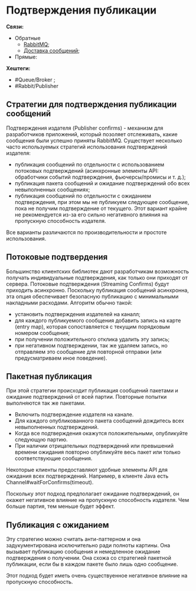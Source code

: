 
# Подтверждения публикации

**Связи:**
- Обратные
	- [RabbitMQ](rabbit-mq.md);
	- [Доставка сообщений](rabbit-messaging);
- Прямые:

**Хештеги:**
- #Queue/Broker ;
- #Rabbit/Publisher 

## Стратегии для подтверждения публикации сообщений

Подтверждения издателя (Publisher confirms) -  механизм для разработчиков приложений, который позоляет отслеживать, какие сообщения были успешно приняты RabbitMQ. Существует несколько часто используемых стратегий использования подтверждений издателя:

- публикация сообщений по отдельности с использованием потоковых подтверждений (асинхронные элементы API: обработчики событий подтверждения, фьючерсы/промисы и т. д.);
- публикация пакета сообщений и ожидание подтверждений обо всех невыполненных сообщениях;
- публикация сообщений по отдельности с ожиданием подтверждения, при этом мы не публикуем следующее сообщение, пока не получим подтверждение от текущего. Этот вариант крайне не рекомендуется из-за его сильно негативного влияния на пропускную способность издателя.

Все варианты различаются по производительности и простоте использования.

## Потоковые подтвердения

Большинство клиентских библиотек дают разработчикам возможность получать индивидуальные подтверждения, как только они приходят от сервера. Потоковые подтверждения (Streaming Confirms) будут приходить асинхронно. Поскольку публикация сообщений асинхронна, эта опция обеспечивает безопасную публикацию с минимальными накладными расходами. Алгоритм обычно такой:

- установить подтверждения издателей на каналл;
- для каждого публикуемого сообщения добавить запись на карте (entry map), которая сопоставляется с текущим порядковым номером сообщения;
- при получении положительного отклика удалить эту запись;
- при негативном подтверждении, так же удаляем запись, но отправляем это сообщение для повторной отправки (или предусматриваем иное поведение).

## Пакетная публикация

При этой стратегии происходит публикация сообщений пакетами и ожидание подтверждений от всей партии. Повторные попытки выполняются так же пакетами.

- Включить подтверждение издателя на канале.
- Для каждого опубликованного пакета сообщений дождитесь всех невыполненных подтверждений.
- Когда все подтверждения окажутся положительными, опубликуйте следующую партию.
- При наличии отрицательных подтверждений или превышений времени ожидания повторно опубликуйте весь пакет или только соответствующие сообщения.

Некоторые клиенты предоставляют удобные элементы API для ожидания всех подтверждений. Например, в клиенте Java есть Channel#waitForConfirms(timeout).

Поскольку этот подход предполагает ожидание подтверждений, он окажет негативное влияние на пропускную способность издателя. Чем больше партия, тем меньше будет эффект.

## Публикация с ожиданием

Эту стратегию можно считать анти-паттерном и она задукументирована исключительно ради полноты картины. Она вызывает публикацию сообщения и немедленное ожидание подтверждения о получении. Она схожа со стратегией пакетной публикации, если бы в каждом пакете было лишь одно сообщение.

Этот подход будет иметь очень существуенное негативное влияние на пропускную способность.

